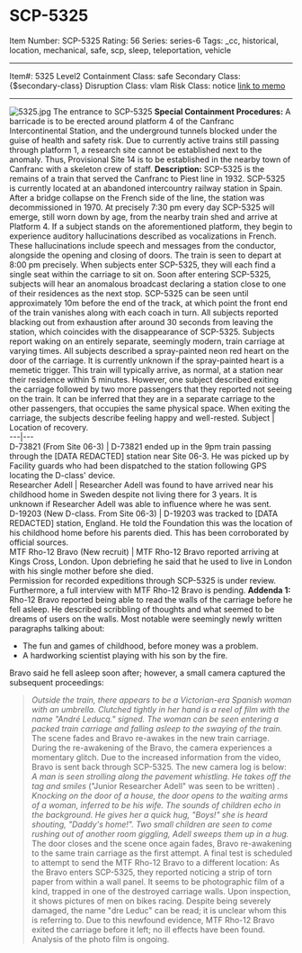 # SCP-5325
Item Number: SCP-5325
Rating: 56
Series: series-6
Tags: _cc, historical, location, mechanical, safe, scp, sleep, teleportation, vehicle

---

Item#: 5325
Level2
Containment Class:
safe
Secondary Class:
{$secondary-class}
Disruption Class:
vlam
Risk Class:
notice
[link to memo](/classification-committee-memo)  

* * *
![5325.jpg](https://scp-wiki.wdfiles.com/local--files/scp-5325/5325.jpg)
The entrance to SCP-5325
**Special Containment Procedures:** A barricade is to be erected around platform 4 of the Canfranc Intercontinental Station, and the underground tunnels blocked under the guise of health and safety risk. Due to currently active trains still passing through platform 1, a research site cannot be established next to the anomaly. Thus, Provisional Site 14 is to be established in the nearby town of Canfranc with a skeleton crew of staff.
**Description:** SCP-5325 is the remains of a train that served the Canfranc to Piest line in 1932. SCP-5325 is currently located at an abandoned intercountry railway station in Spain. After a bridge collapse on the French side of the line, the station was decommissioned in 1970.
At precisely 7:30 pm every day SCP-5325 will emerge, still worn down by age, from the nearby train shed and arrive at Platform 4. If a subject stands on the aforementioned platform, they begin to experience auditory hallucinations described as vocalizations in French. These hallucinations include speech and messages from the conductor, alongside the opening and closing of doors. The train is seen to depart at 8:00 pm precisely.
When subjects enter SCP-5325, they will each find a single seat within the carriage to sit on. Soon after entering SCP-5325, subjects will hear an anomalous broadcast declaring a station close to one of their residences as the next stop.
SCP-5325 can be seen until approximately 10m before the end of the track, at which point the front end of the train vanishes along with each coach in turn. All subjects reported blacking out from exhaustion after around 30 seconds from leaving the station, which coincides with the disappearance of SCP-5325.
Subjects report waking on an entirely separate, seemingly modern, train carriage at varying times. All subjects described a spray-painted neon red heart on the door of the carriage. It is currently unknown if the spray-painted heart is a memetic trigger.
This train will typically arrive, as normal, at a station near their residence within 5 minutes. However, one subject described exiting the carriage followed by two more passengers that they reported not seeing on the train. It can be inferred that they are in a separate carriage to the other passengers, that occupies the same physical space.
When exiting the carriage, the subjects describe feeling happy and well-rested.
Subject | Location of recovery.  
---|---  
D-73821 (From Site 06-3) | D-73821 ended up in the 9pm train passing through the [DATA REDACTED] station near Site 06-3. He was picked up by Facility guards who had been dispatched to the station following GPS locating the D-class' device.  
Researcher Adell | Researcher Adell was found to have arrived near his childhood home in Sweden despite not living there for 3 years. It is unknown if Researcher Adell was able to influence where he was sent.  
D-19203 (New D-class. From Site 06-3) | D-19203 was tracked to [DATA REDACTED] station, England. He told the Foundation this was the location of his childhood home before his parents died. This has been corroborated by official sources.  
MTF Rho-12 Bravo (New recruit) | MTF Rho-12 Bravo reported arriving at Kings Cross, London. Upon debriefing he said that he used to live in London with his single mother before she died.  
Permission for recorded expeditions through SCP-5325 is under review. Furthermore, a full interview with MTF Rho-12 Bravo is pending.
**Addenda 1:** Rho-12 Bravo reported being able to read the walls of the carriage before he fell asleep. He described scribbling of thoughts and what seemed to be dreams of users on the walls. Most notable were seemingly newly written paragraphs talking about:
  * The fun and games of childhood, before money was a problem.
  * A hardworking scientist playing with his son by the fire.

Bravo said he fell asleep soon after; however, a small camera captured the subsequent proceedings:
> _Outside the train, there appears to be a Victorian-era Spanish woman with an umbrella. Clutched tightly in her hand is a reel of film with the name "André Leducq." signed. The woman can be seen entering a packed train carriage and falling asleep to the swaying of the train._
The scene fades and Bravo re-awakes in the new train carriage. During the re-awakening of the Bravo, the camera experiences a momentary glitch. Due to the increased information from the video, Bravo is sent back through SCP-5325. The new camera log is below:
> _A man is seen strolling along the pavement whistling. He takes off the tag and smiles_ ("Junior Researcher Adell" was seen to be written) _. Knocking on the door of a house, the door opens to the waiting arms of a woman, inferred to be his wife. The sounds of children echo in the background._
> _He gives her a quick hug, "Boys!" she is heard shouting, "Daddy's home!". Two small children are seen to come rushing out of another room giggling, Adell sweeps them up in a hug._
The door closes and the scene once again fades, Bravo re-awakening to the same train carriage as the first attempt. A final test is scheduled to attempt to send the MTF Rho-12 Bravo to a different location:
> As the Bravo enters SCP-5325, they reported noticing a strip of torn paper from within a wall panel. It seems to be photographic film of a kind, trapped in one of the destroyed carriage walls. Upon inspection, it shows pictures of men on bikes racing. Despite being severely damaged, the name "dre Leduc" can be read; it is unclear whom this is referring to.
Due to this newfound evidence, MTF Rho-12 Bravo exited the carriage before it left; no ill effects have been found. Analysis of the photo film is ongoing.